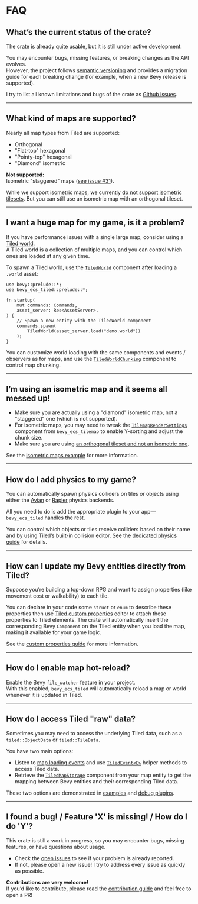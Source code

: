 # FAQ

## What’s the current status of the crate?

The crate is already quite usable, but it is still under active development.

You may encounter bugs, missing features, or breaking changes as the API evolves.  
However, the project follows [semantic versioning](https://semver.org/) and provides a migration guide for each breaking change (for example, when a new Bevy release is supported).

I try to list all known limitations and bugs of the crate as [Github issues](https://github.com/adrien-bon/bevy_ecs_tiled/issues).

---

## What kind of maps are supported?

Nearly all map types from Tiled are supported:

- Orthogonal
- "Flat-top" hexagonal
- "Pointy-top" hexagonal
- "Diamond" isometric

**Not supported:**  
Isometric "staggered" maps ([see issue #31](https://github.com/adrien-bon/bevy_ecs_tiled/issues/31)).

While we support isometric maps, we currently [do not support isometric tilesets](https://github.com/adrien-bon/bevy_ecs_tiled/issues/129).
But you can still use an isometric map with an orthogonal tileset.

---

## I want a huge map for my game, is it a problem?

If you have performance issues with a single large map, consider using a [Tiled world](https://doc.mapeditor.org/en/stable/manual/worlds/).  
A Tiled world is a collection of multiple maps, and you can control which ones are loaded at any given time.

To spawn a Tiled world, use the [`TiledWorld`](https://docs.rs/bevy_ecs_tiled/latest/bevy_ecs_tiled/tiled/world/struct.TiledWorld.html) component after loading a `.world` asset:

```rust,no_run
use bevy::prelude::*;
use bevy_ecs_tiled::prelude::*;

fn startup(
    mut commands: Commands,
    asset_server: Res<AssetServer>,
) {
    // Spawn a new entity with the TiledWorld component
    commands.spawn(
        TiledWorld(asset_server.load("demo.world"))
    );
}
```

You can customize world loading with the same components and events / observers as for maps, and use the [`TiledWorldChunking`](https://docs.rs/bevy_ecs_tiled/latest/bevy_ecs_tiled/tiled/world/chunking/struct.TiledWorldChunking.html) component to control map chunking.

---

## I’m using an isometric map and it seems all messed up!

- Make sure you are actually using a "diamond" isometric map, not a "staggered" one (which is not supported).
- For isometric maps, you may need to tweak the [`TilemapRenderSettings`](https://docs.rs/bevy_ecs_tilemap/latest/bevy_ecs_tilemap/map/struct.TilemapRenderSettings.html) component from `bevy_ecs_tilemap` to enable Y-sorting and adjust the chunk size.
- Make sure you are using [an orthogonal tileset and not an isometric one](https://github.com/adrien-bon/bevy_ecs_tiled/issues/129).

See the [isometric maps example](https://github.com/adrien-bon/bevy_ecs_tiled/blob/main/examples/orientation_isometric.rs#L34) for more information.

---

## How do I add physics to my game?

You can automatically spawn physics colliders on tiles or objects using either the [Avian](https://github.com/Jondolf/avian) or [Rapier](https://github.com/dimforge/bevy_rapier) physics backends.

All you need to do is add the appropriate plugin to your app—`bevy_ecs_tiled` handles the rest.

You can control which objects or tiles receive colliders based on their name and by using Tiled’s built-in collision editor.
See the [dedicated physics guide](guides/physics.md) for details.

---

## How can I update my Bevy entities directly from Tiled?

Suppose you’re building a top-down RPG and want to assign properties (like movement cost or walkability) to each tile.

You can declare in your code some `struct` or `enum` to describe these properties then use [Tiled custom properties](https://doc.mapeditor.org/en/stable/manual/custom-properties/) editor to attach these properties to Tiled elements.
The crate will automatically insert the corresponding Bevy `Component` on the Tiled entity when you load the map, making it available for your game logic.

See the [custom properties guide](guides/properties.md) for more information.

---

## How do I enable map hot-reload?

Enable the Bevy `file_watcher` feature in your project.  
With this enabled, `bevy_ecs_tiled` will automatically reload a map or world whenever it is updated in Tiled.

---

## How do I access Tiled "raw" data?

Sometimes you may need to access the underlying Tiled data, such as a `tiled::ObjectData` or `tiled::TileData`.

You have two main options:

- Listen to [map loading events](./design/map_events.md) and use [`TiledEvent<E>`](https://docs.rs/bevy_ecs_tiled/latest/bevy_ecs_tiled/tiled/event/struct.TiledEvent.html) helper methods to access Tiled data.
- Retrieve the [`TiledMapStorage`](https://docs.rs/bevy_ecs_tiled/latest/bevy_ecs_tiled/tiled/map/storage/struct.TiledMapStorage.html) component from your map entity to get the mapping between Bevy entities and their corresponding Tiled data.

These two options are demonstrated in [examples](https://github.com/adrien-bon/bevy_ecs_tiled/tree/main/examples) and [debug plugins](https://github.com/adrien-bon/bevy_ecs_tiled/tree/main/src/debug).

---

## I found a bug! / Feature 'X' is missing! / How do I do 'Y'?

This crate is still a work in progress, so you may encounter bugs, missing features, or have questions about usage.

- Check the [open issues](https://github.com/adrien-bon/bevy_ecs_tiled/issues) to see if your problem is already reported.
- If not, please open a new issue! I try to address every issue as quickly as possible.

**Contributions are very welcome!**  
If you’d like to contribute, please read the [contribution guide](misc/contributing.md) and feel free to open a PR!
